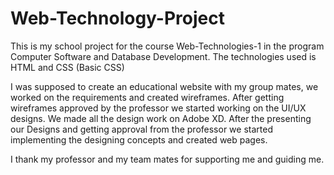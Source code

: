 # Web-Technology-Project
This is my school project for the course Web-Technologies-1 in the program Computer Software and Database Development. The technologies used is HTML and CSS (Basic CSS)

I was supposed to create an educational website with my group mates, we worked on the requirements and created wireframes. After getting wireframes approved by the professor we started working on the UI/UX designs. We made all the design work on Adobe XD.
After the presenting our Designs and getting approval from the professor we started implementing the designing concepts and created web pages.

I thank my professor and my team mates for supporting me and guiding me.
